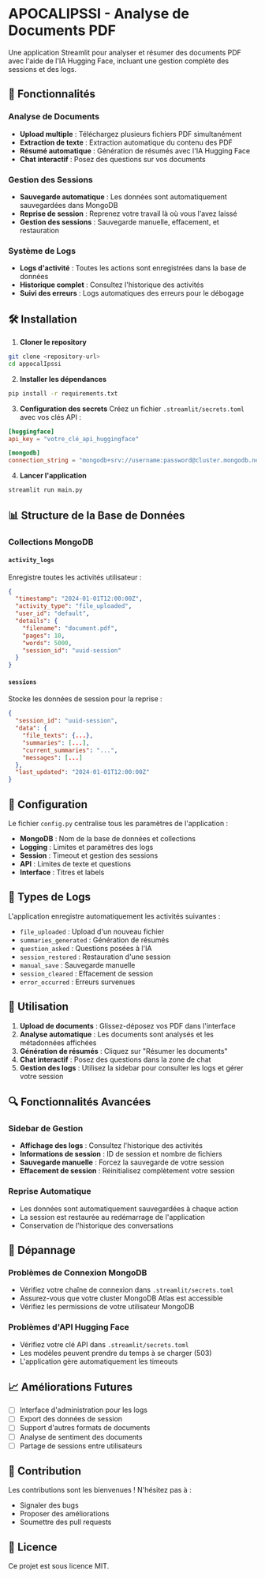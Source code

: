 # APOCALIPSSI - Analyse de Documents PDF

Une application Streamlit pour analyser et résumer des documents PDF avec l'aide de l'IA Hugging Face, incluant une gestion complète des sessions et des logs.

## 🚀 Fonctionnalités

### Analyse de Documents
- **Upload multiple** : Téléchargez plusieurs fichiers PDF simultanément
- **Extraction de texte** : Extraction automatique du contenu des PDF
- **Résumé automatique** : Génération de résumés avec l'IA Hugging Face
- **Chat interactif** : Posez des questions sur vos documents

### Gestion des Sessions
- **Sauvegarde automatique** : Les données sont automatiquement sauvegardées dans MongoDB
- **Reprise de session** : Reprenez votre travail là où vous l'avez laissé
- **Gestion des sessions** : Sauvegarde manuelle, effacement, et restauration

### Système de Logs
- **Logs d'activité** : Toutes les actions sont enregistrées dans la base de données
- **Historique complet** : Consultez l'historique des activités
- **Suivi des erreurs** : Logs automatiques des erreurs pour le débogage

## 🛠️ Installation

1. **Cloner le repository**
```bash
git clone <repository-url>
cd appocalIpssi
```

2. **Installer les dépendances**
```bash
pip install -r requirements.txt
```

3. **Configuration des secrets**
Créez un fichier `.streamlit/secrets.toml` avec vos clés API :
```toml
[huggingface]
api_key = "votre_clé_api_huggingface"

[mongodb]
connection_string = "mongodb+srv://username:password@cluster.mongodb.net/"
```

4. **Lancer l'application**
```bash
streamlit run main.py
```

## 📊 Structure de la Base de Données

### Collections MongoDB

#### `activity_logs`
Enregistre toutes les activités utilisateur :
```json
{
  "timestamp": "2024-01-01T12:00:00Z",
  "activity_type": "file_uploaded",
  "user_id": "default",
  "details": {
    "filename": "document.pdf",
    "pages": 10,
    "words": 5000,
    "session_id": "uuid-session"
  }
}
```

#### `sessions`
Stocke les données de session pour la reprise :
```json
{
  "session_id": "uuid-session",
  "data": {
    "file_texts": {...},
    "summaries": [...],
    "current_summaries": "...",
    "messages": [...]
  },
  "last_updated": "2024-01-01T12:00:00Z"
}
```

## 🔧 Configuration

Le fichier `config.py` centralise tous les paramètres de l'application :

- **MongoDB** : Nom de la base de données et collections
- **Logging** : Limites et paramètres des logs
- **Session** : Timeout et gestion des sessions
- **API** : Limites de texte et questions
- **Interface** : Titres et labels

## 📝 Types de Logs

L'application enregistre automatiquement les activités suivantes :

- `file_uploaded` : Upload d'un nouveau fichier
- `summaries_generated` : Génération de résumés
- `question_asked` : Questions posées à l'IA
- `session_restored` : Restauration d'une session
- `manual_save` : Sauvegarde manuelle
- `session_cleared` : Effacement de session
- `error_occurred` : Erreurs survenues

## 🎯 Utilisation

1. **Upload de documents** : Glissez-déposez vos PDF dans l'interface
2. **Analyse automatique** : Les documents sont analysés et les métadonnées affichées
3. **Génération de résumés** : Cliquez sur "Résumer les documents"
4. **Chat interactif** : Posez des questions dans la zone de chat
5. **Gestion des logs** : Utilisez la sidebar pour consulter les logs et gérer votre session

## 🔍 Fonctionnalités Avancées

### Sidebar de Gestion
- **Affichage des logs** : Consultez l'historique des activités
- **Informations de session** : ID de session et nombre de fichiers
- **Sauvegarde manuelle** : Forcez la sauvegarde de votre session
- **Effacement de session** : Réinitialisez complètement votre session

### Reprise Automatique
- Les données sont automatiquement sauvegardées à chaque action
- La session est restaurée au redémarrage de l'application
- Conservation de l'historique des conversations

## 🐛 Dépannage

### Problèmes de Connexion MongoDB
- Vérifiez votre chaîne de connexion dans `.streamlit/secrets.toml`
- Assurez-vous que votre cluster MongoDB Atlas est accessible
- Vérifiez les permissions de votre utilisateur MongoDB

### Problèmes d'API Hugging Face
- Vérifiez votre clé API dans `.streamlit/secrets.toml`
- Les modèles peuvent prendre du temps à se charger (503)
- L'application gère automatiquement les timeouts

## 📈 Améliorations Futures

- [ ] Interface d'administration pour les logs
- [ ] Export des données de session
- [ ] Support d'autres formats de documents
- [ ] Analyse de sentiment des documents
- [ ] Partage de sessions entre utilisateurs

## 🤝 Contribution

Les contributions sont les bienvenues ! N'hésitez pas à :
- Signaler des bugs
- Proposer des améliorations
- Soumettre des pull requests

## 📄 Licence

Ce projet est sous licence MIT.
